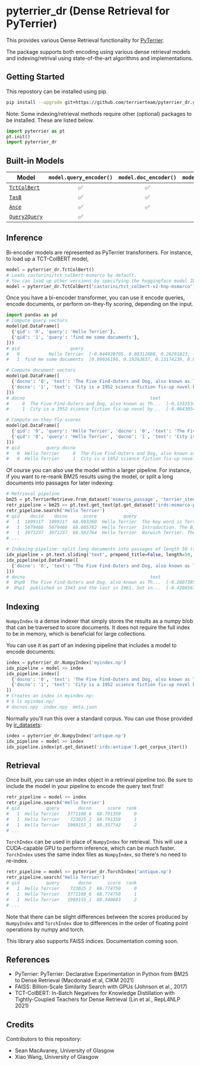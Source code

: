 # pyterrier_dr (Dense Retrieval for PyTerrier)

This provides various Dense Retrieval functionality for [PyTerrier](https://github.com/terrier-org/pyterrier).

The package supports both encoding using various dense retrieval models
and indexing/retrival using state-of-the-art algorithms and implementations.

## Getting Started

This repostory can be installed using pip.

```bash
pip install --upgrade git+https://github.com/terrierteam/pyterrier_dr.git
```

Note: Some indexing/retrieval methods require other (optional) packages to be
installed. These are listed below.

```python
import pyterrier as pt
pt.init()
import pyterrier_dr
```

## Built-in Models

| Model | `model.query_encoder()` | `model.doc_encoder()` | `model.scorer()` |
|-------|:---------------:|:-------------:|:--------:|
| [`TctColBert`](https://arxiv.org/abs/2010.11386) | ✅ | ✅ | ✅ |
| [`TasB`](https://arxiv.org/abs/2104.06967) | ✅ | ✅ | ✅ |
| [`Ance`](https://arxiv.org/abs/2007.00808) | ✅ | ✅ | ✅ |
| [`Query2Query`](https://neeva.com/blog/state-of-the-art-query2query-similarity) | ✅ | | |

## Inference

Bi-encoder models are represented as PyTerrier transformers. For instance,
to load up a TCT-ColBERT model,

```python
model = pyterrier_dr.TctColBert()
# Loads castorini/tct_colbert-msmarco by default.
# You can load up other versions by specifying the huggingface model ID, e.g.,
model = pyterrier_dr.TctColBert('castorini/tct_colbert-v2-hnp-msmarco')
```

Once you have a bi-encoder transformer, you can use it encode queries, encode documents, or perform on-they-fly scoring, depending
on the input.

```python
import pandas as pd
# Compute query vectors
model(pd.DataFrame([
  {'qid': '0', 'query': 'Hello Terrier'},
  {'qid': '1', 'query': 'find me some documents'},
]))
# qid                   query                                          query_vec
#   0           Hello Terrier  [-0.044920705, 0.08312888, 0.26291823, -0.0690...
#   1  find me some documents  [0.09036196, 0.19262837, 0.13174239, 0.0649483...

# Compute document vectors
model(pd.DataFrame([
  {'docno': '0', 'text': 'The Five Find-Outers and Dog, also known as The Five Find-Outers, is a series of children\'s mystery books written by Enid Blyton.'},
  {'docno': '1', 'text': 'City is a 1952 science fiction fix-up novel by American writer Clifford D. Simak.'},
]))
# docno                                               text                                            doc_vec
#     0  The Five Find-Outers and Dog, also known as Th...  [-0.13535342, 0.16328977, 0.16885889, -0.08592...
#     1  City is a 1952 science fiction fix-up novel by...  [-0.06430543, 0.1267311, 0.13813286, 0.0954021...

# Compute on-they-fly scores
model(pd.DataFrame([
  {'qid': '0', 'query': 'Hello Terrier', 'docno': '0', 'text': 'The Five Find-Outers and Dog, also known as The Five Find-Outers, is a series of children\'s mystery books written by Enid Blyton.'},
  {'qid': '0', 'query': 'Hello Terrier', 'docno': '1', 'text': 'City is a 1952 science fiction fix-up novel by American writer Clifford D. Simak.'},
]))
# qid          query docno                                               text      score  rank
#   0  Hello Terrier     0  The Five Find-Outers and Dog, also known as Th...  66.522240     0
#   0  Hello Terrier     1  City is a 1952 science fiction fix-up novel by...  64.964241     1
```

Of course you can also use the model within a larger pipeline. For instance, if you want to re-reank BM25 results using the model,
or split a long documents into passages for later indexing:

```python
# Retrieval pipeline
bm25 = pt.TerrierRetrieve.from_dataset('msmarco_passage', 'terrier_stemmed', wmodel='BM25')
retr_pipeline = bm25 >> pt.text.get_text(pt.get_dataset('irds:msmarco-passage'), 'text') >> model
retr_pipeline.search('Hello Terrier')
# qid    docid    docno      score          query                                               text  rank
#   1  1899117  1899117  68.693260  Hello Terrier  The key word is Terrier! Do your homework, I'd...     0
#   1  5679466  5679466  68.605782  Hello Terrier  Introduction. The Biewer Terrier, also known a...     1
#   1  3971237  3971237  68.582764  Hello Terrier  Norwich Terrier. The spirited Norwich is one o...     2
# ...

# Indexing pipeline: split long documents into passages of length 50 (stride 25)
idx_pipeline = pt.text.sliding('text', prepend_title=False, length=50, stride=25) >> model
idx_pipeline(pd.DataFrame([
  {'docno': '0', 'text': "The Five Find-Outers and Dog, also known as The Five Find-Outers, is a series of children's mystery books written by Enid Blyton. The first was published in 1943 and the last in 1961. Set in the fictitious village of Peterswood based on Bourne End, close to Marlow, Buckinghamshire, the children Fatty (Frederick Trotteville), who is the leader of the team, Larry (Laurence Daykin), Pip (Philip Hilton), Daisy (Margaret Daykin), Bets (Elizabeth Hilton) and Buster, Fatty's dog, encounter a mystery almost every school holiday, always solving the puzzle before Mr Goon, the unpleasant village policeman, much to his annoyance."},
]))
# docno                                               text                                            doc_vec
#  0%p0  The Five Find-Outers and Dog, also known as Th...  [-0.2607395, 0.21450453, 0.25845605, -0.190567...
#  0%p1  published in 1943 and the last in 1961. Set in...  [-0.4286567, 0.2093819, 0.37688383, -0.2590821...
```

## Indexing

`NumpyIndex` is a dense indexer that simply stores the results as a numpy blob that can be traversed to score documents.
It does not require the full index to be in memory, which is beneficial for large collections.

You can use it as part of an indexing pipeline that includes a model to encode documents:

```python
index = pyterrier_dr.NumpyIndex('myindex.np')
idx_pipeline = model >> index
idx_pipeline.index([
  {'docno': '0', 'text': 'The Five Find-Outers and Dog, also known as The Five Find-Outers, is a series of children\'s mystery books written by Enid Blyton.'},
  {'docno': '1', 'text': 'City is a 1952 science fiction fix-up novel by American writer Clifford D. Simak.'},
])
# Creates an index in myindex.np:
# $ ls myindex.np/
# docnos.npy  index.npy  meta.json
```

Normally you'll run this over a standard corpus. You can use those provided by [ir_datasets](https://ir-datasets.com/):

```python
index = pyterrier_dr.NumpyIndex('antique.np')
idx_pipeline = model >> index
idx_pipeline.index(pt.get_dataset('irds:antique').get_corpus_iter())
```

## Retrieval

Once built, you can use an index object in a retrieval pipeline too. Be sure to include the model in your pipeline to
encode the query text first!

```python
retr_pipeline = model >> index
retr_pipeline.search('Hello Terrier')
# qid          query       docno      score  rank
#   1  Hello Terrier   3771188_6  68.791359     0
#   1  Hello Terrier    723025_2  68.791359     1
#   1  Hello Terrier   1969155_1  68.357742     2
# ...
```

`TorchIndex` can be used in place of `NumpyIndex` for retrieval. This will use a CUDA-capable GPU to perform inference,
which can be much faster. `TorchIndex` uses the same index files as `NumpyIndex`, so there's no need to re-index.

```python
retr_pipeline = model >> pyterrier_dr.TorchIndex('antique.np')
retr_pipeline.search('Hello Terrier')
# qid          query       docno      score  rank
#   1  Hello Terrier    723025_2  68.774750     0
#   1  Hello Terrier   3771188_6  68.774750     1
#   1  Hello Terrier   1969155_1  68.340683     2
# ...
```

Note that there can be slight differences between the scores produced by `NumpyIndex` and `TorchIndex` due to differences
in the order of floating point operations by numpy and torch.

This library also supports FAISS indices. Documentation coming soon.

## References

 - PyTerrier: PyTerrier: Declarative Experimentation in Python from BM25 to Dense Retrieval (Macdonald et al, CIKM 2021)
 - FAISS: Billion-Scale Similarity Search with GPUs (Johnson et al., 2017)
 - TCT-ColBERT: In-Batch Negatives for Knowledge Distillation with Tightly-Coupled Teachers for Dense Retrieval (Lin et al., RepL4NLP 2021)

## Credits

Contributors to this repository:

 - Sean MacAvaney, University of Glasgow
 - Xiao Wang, University of Glasgow

